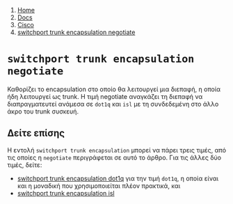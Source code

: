 <!-- -
Title: switchport trunk encapsulation negotiate
Description: Σημειώσεις για την εντολή switchport trunk encapsulation negotiate σε συσκευές Cisco
Author: Marios Zindilis
First Published: 2011-09-29
- -->

<ol class="breadcrumb">
<li><a href="/">Home</a></li>
<li><a href="/docs/">Docs</a></li>
<li><a href="/docs/cisco/">Cisco</a></li>
<li><a href="/docs/cisco/switchport-trunk-encapsulation-negotiate.el.html">switchport trunk encapsulation negotiate</a></li>
</ol>

`switchport trunk encapsulation negotiate`
==========================================

Καθορίζει το encapsulation στο οποίο θα λειτουργεί μια διεπαφή, η οποία 
ήδη λειτουργεί ως trunk. Η τιμή negotiate αναγκάζει τη διεπαφή να 
διαπραγματευτεί ανάμεσα σε `dot1q` και `isl` με τη συνδεδεμένη στο άλλο 
άκρο του trunk συσκευή.

Δείτε επίσης
------------

Η εντολή `switchport trunk encapsulation` μπορεί να πάρει τρεις τιμές, 
από τις οποίες η `negotiate` περιγράφεται σε αυτό το άρθρο. Για τις 
άλλες δύο τιμές, δείτε:

*   [switchport trunk encapsulation dot1q](/docs/cisco/switchport-trunk-encapsulation-dot1q.el.html) 
    για την τιμή `dot1q`, η οποία είναι και η μοναδική που 
    χρησιμοποιείται πλέον πρακτικά, και
*   [switchport trunk encapsulation isl](/docs/cisco/switchport-trunk-encapsulation-isl.el.html)
